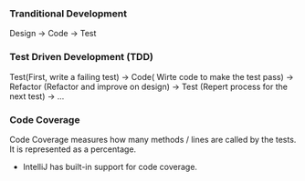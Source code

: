 ### Tranditional Development
Design -> Code -> Test

### Test Driven Development (TDD)
Test(First, write a failing test) -> Code( Wirte code to make the test pass) -> Refactor (Refactor and improve on design) -> Test (Repert process for the next test) -> ...

### Code Coverage
Code Coverage measures how many methods / lines are called by the tests. It is represented as a percentage.
- IntelliJ has built-in support for code coverage.
